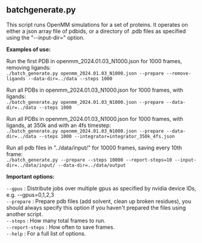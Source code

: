 ## batchgenerate.py

This script runs OpenMM simulations for a set of proteins. It operates on either a json array file of pdbids, or a directory of .pdb files as specified using the "--input-dir=" option.

**Examples of use:**

Run the first PDB in openmm_2024.01.03_N1000.json for 1000 frames, removing ligands: \
`./batch_generate.py openmm_2024.01.03_N1000.json --prepare --remove-ligands --data-dir=../data --steps 1000`

Run all PDBs in openmm_2024.01.03_N1000.json for 1000 frames, with ligands: \
`./batch_generate.py openmm_2024.01.03_N1000.json --prepare --data-dir=../data --steps 1000`

Run all PDBs in openmm_2024.01.03_N1000.json for 1000 frames, with ligands, at 350k and with an 4fs timestep: \
`./batch_generate.py openmm_2024.01.03_N1000.json --prepare --data-dir=../data --steps 1000 --integrator=integrator_350k_4fs.json`

Run all pdb files in "../data/input/" for 10000 frames, saving every 10th frame: \
`./batch_generate.py --prepare --steps 10000 --report-steps=10 --input-dir=../data/input/ --data-dir=../data/output`

**Important options:**

`--gpus` : Distribute jobs over multiple gpus as specified by nvidia device IDs, e.g. --gpus=0,1,2,3 \
`--prepare` : Prepare pdb files (add solvent, clean up broken residues), you should always specify this option if you haven't prepared the files using another script. \
`--steps` : How many total frames to run. \
`--report-steps` : How often to save frames. \
`--help` : For a full list of options.